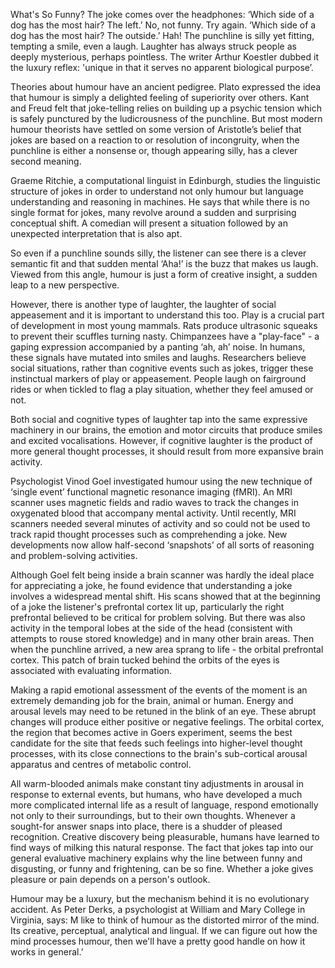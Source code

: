 What's So Funny?
The joke comes over the headphones: ‘Which side of a dog has the most hair? The left.’ No, not funny. Try again. ‘Which side of a dog has the most hair? The outside.’ Hah! The punchline is silly yet fitting, tempting a smile, even a laugh. Laughter has always struck people as deeply mysterious, perhaps pointless. The writer Arthur Koestler dubbed it the luxury reflex: 'unique in that it serves no apparent biological purpose’.

Theories about humour have an ancient pedigree. Plato expressed the idea that humour is simply a delighted feeling of superiority over others. Kant and Freud felt that joke-telling relies on building up a psychic tension which is safely punctured by the ludicrousness of the punchline. But most modern humour theorists have settled on some version of Aristotle’s belief that jokes are based on a reaction to or resolution of incongruity, when the punchline is either a nonsense or, though appearing silly, has a clever second meaning.

Graeme Ritchie, a computational linguist in Edinburgh, studies the linguistic structure of jokes in order to understand not only humour but language understanding and reasoning in machines. He says that while there is no single format for jokes, many revolve around a sudden and surprising conceptual shift. A comedian will present a situation followed by an unexpected interpretation that is also apt.

So even if a punchline sounds silly, the listener can see there is a clever semantic fit and that sudden mental ‘Aha!’ is the buzz that makes us laugh. Viewed from this angle, humour is just a form of creative insight, a sudden leap to a new perspective.

However, there is another type of laughter, the laughter of social appeasement and it is important to understand this too. Play is a crucial part of development in most young mammals. Rats produce ultrasonic squeaks to prevent their scuffles turning nasty. Chimpanzees have a "play-face" - a gaping expression accompanied by a panting ‘ah, ah’ noise. In humans, these signals have mutated into smiles and laughs. Researchers believe social situations, rather than cognitive events such as jokes, trigger these instinctual markers of play or appeasement. People laugh on fairground rides or when tickled to flag a play situation, whether they feel amused or not.

Both social and cognitive types of laughter tap into the same expressive machinery in our brains, the emotion and motor circuits that produce smiles and excited vocalisations. However, if cognitive laughter is the product of more general thought processes, it should result from more expansive brain activity.

Psychologist Vinod Goel investigated humour using the new technique of ‘single event’ functional magnetic resonance imaging (fMRI). An MRI scanner uses magnetic fields and radio waves to track the changes in oxygenated blood that accompany mental activity. Until recently, MRI scanners needed several minutes of activity and so could not be used to track rapid thought processes such as comprehending a joke. New developments now allow half-second ‘snapshots’ of all sorts of reasoning and problem-solving activities.

Although Goel felt being inside a brain scanner was hardly the ideal place for appreciating a joke, he found evidence that understanding a joke involves a widespread mental shift. His scans showed that at the beginning of a joke the listener's prefrontal cortex lit up, particularly the right prefrontal believed to be critical for problem solving. But there was also activity in the temporal lobes at the side of the head (consistent with attempts to rouse stored knowledge) and in many other brain areas. Then when the punchline arrived, a new area sprang to life - the orbital prefrontal cortex. This patch of brain tucked behind the orbits of the eyes is associated with evaluating information.

Making a rapid emotional assessment of the events of the moment is an extremely demanding job for the brain, animal or human. Energy and arousal levels may need to be retuned in the blink of an eye. These abrupt changes will produce either positive or negative feelings. The orbital cortex, the region that becomes active in Goers experiment, seems the best candidate for the site that feeds such feelings into higher-level thought processes, with its close connections to the brain's sub-cortical arousal apparatus and centres of metabolic control.

All warm-blooded animals make constant tiny adjustments in arousal in response to external events, but humans, who have developed a much more complicated internal life as a result of language, respond emotionally not only to their surroundings, but to their own thoughts. Whenever a sought-for answer snaps into place, there is a shudder of pleased recognition. Creative discovery being pleasurable, humans have learned to find ways of milking this natural response. The fact that jokes tap into our general evaluative machinery explains why the line between funny and disgusting, or funny and frightening, can be so fine. Whether a joke gives pleasure or pain depends on a person's outlook.

Humour may be a luxury, but the mechanism behind it is no evolutionary accident. As Peter Derks, a psychologist at William and Mary College in Virginia, says: M like to think of humour as the distorted mirror of the mind. Its creative, perceptual, analytical and lingual. If we can figure out how the mind processes humour, then we'll have a pretty good handle on how it works in general.’